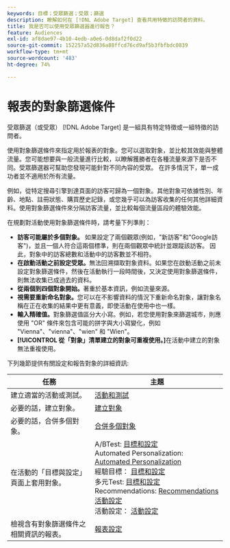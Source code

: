```yaml
---
keywords: 目標；受眾篩選；受眾；篩選
description: 瞭解如何在 [!DNL Adobe Target] 查看共用特徵的訪問者的資料。
title: 我是否可以使用受眾篩選器進行報告？
feature: Audiences
exl-id: af8dae97-4b10-4edb-a0e6-0d8daf2f0d22
source-git-commit: 152257a52d836a88ffcd76cd9af5b3fbfbdc0839
workflow-type: tm+mt
source-wordcount: '483'
ht-degree: 74%

---
```


# 報表的對象篩選條件

受眾篩選（或受眾） [!DNL Adobe Target] 是一組具有特定特徵或一組特徵的訪問者。

使用對象篩選條件來指定用於報表的對象。您可以選取對象，並比較其效能與整體流量。您可能想要與一般流量進行比較，以瞭解獲勝者在各種流量來源下是否不同。受眾篩選器可幫助您發現可能針對不同內容的受眾。 在許多情況下，單一成功者並不適用於所有流量。

例如，從特定搜尋引擎到達頁面的訪客可歸為一個對象。其他對象可依據性別、年齡、地點、註冊狀態、購買歷史記錄，或您幾乎可以為訪客收集的任何其他詳細資料。使用對象篩選條件來分隔訪客流量，並比較每個流量區段的體驗效能。

在規劃對活動使用對象篩選條件時，請考量下列準則：

* **訪客可能屬於多個對象。** 如果設定了兩個觀眾(例如，&quot;新訪客&quot;和&quot;Google訪客&quot;)，並且一個人符合這兩個標準，則在兩個觀眾中統計並跟蹤該訪客。 因此，對象中的訪客總數和活動中的訪客數並不相符。
* **在啟動活動之前設定受眾。**&#x200B;無法回溯擷取對象資料。如果您在啟動活動之前未設定對象篩選條件，然後在活動執行一段時間後，又決定使用對象篩選條件，則無法收集已成過去的資料。
* **從兩個到四個對象開始。**&#x200B;著重於基本資訊，例如流量來源。
* **視需要重新命名對象。**&#x200B;您可以在不影響資料的情況下重新命名對象，讓對象名稱在正在收集的結果中更有意義，即使活動在使用中也一樣。
* **輸入精確值。**&#x200B;對象篩選值區分大小寫。例如，若您使用對象來篩選城市，則應使用 &quot;OR&quot; 條件來包含可能的拼字與大小寫變化，例如 &quot;Vienna&quot;、&quot;vienna&quot;、&quot;wien&quot; 和 &quot;Wien&quot;。
* **[!UICONTROL 從「對象」清單建立的對象可重複使用。]**&#x200B;在活動中建立的對象無法重複使用。

下列幾節提供有關設定和報告對象的詳細資訊:

| 任務 | 主題 |
|--- |--- |
| 建立適當的活動或測試。 | [活動和測試](/help/main/c-intro/target-key-concepts.md) |
| 必要的話，建立對象。 | [建立對象](/help/main/c-target/c-audiences/create-audience.md) |
| 必要的話，合併多個對象。 | [合併多個對象](/help/main/c-target/combining-multiple-audiences.md) |
| 在活動的「目標與設定」頁面上套用對象。 | A/BTest: [目標和設定](/help/main/c-activities/t-test-ab/t-test-create-ab/ab-goals-and-settings.md)<br>Automated Personalization:  [Automated Personalization](/help/main/c-activities/t-automated-personalization/automated-personalization.md)<br>經驗目標： [目標和設定](/help/main/c-activities/t-experience-target/t-xt-create/xt-goals-and-settings.md)<br>多元Test:  [目標和設定](/help/main/c-activities/c-multivariate-testing/t-create-multivariate-test/goals-and-settings.md)<br>Recommendations: [Recommendations活動設定](/help/main/c-recommendations/t-create-recs-activity/recs-activity-settings.md)<br>活動設定： [活動設定](/help/main/c-activities/activity-settings.md) |
| 檢視含有對象篩選條件之相關資訊的報表。 | [報表設定](/help/main/c-reports/c-report-settings/report-settings.md) |
